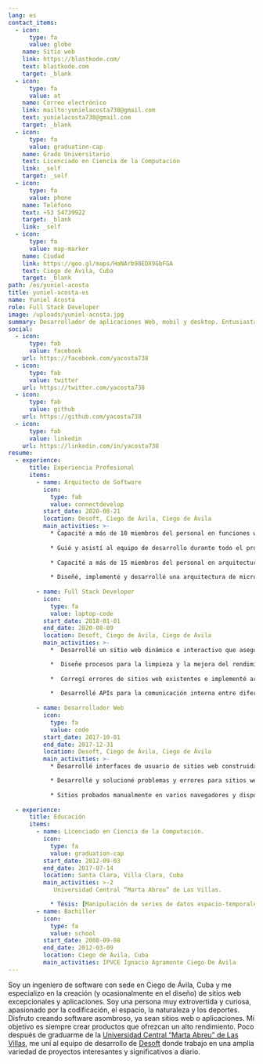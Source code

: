 ```yaml
---
lang: es
contact_items:
  - icon:
      type: fa
      value: globe
    name: Sitio web
    link: https://blastkode.com/
    text: blastkode.com
    target: _blank
  - icon:
      type: fa
      value: at
    name: Correo electrónico
    link: mailto:yunielacosta738@gmail.com
    text: yunielacosta738@gmail.com
    target: _blank
  - icon:
      type: fa
      value: graduation-cap
    name: Grado Universitario
    text: Licenciado en Ciencia de la Computación
    link: _self
    target: _self
  - icon:
      type: fa
      value: phone
    name: Teléfono
    text: +53 54739922
    target: _blank
    link: _self
  - icon:
      type: fa
      value: map-marker
    name: Ciudad
    link: https://goo.gl/maps/HoNArb98EDX9GbFGA
    text: Ciego de Ávila, Cuba
    target: _blank
path: /es/yuniel-acosta
title: yuniel-acosta-es
name: Yuniel Acosta
role: Full Stack Developer
image: /uploads/yuniel-acosta.jpg
summary: Desarrollador de aplicaciones Web, mobil y desktop. Entusiasta de la ciencia y la tecnología. Más de [-YEAR-{2017}] años de experiencia en la industria del software.
social:
  - icon:
      type: fab
      value: facebook
    url: https://facebook.com/yacosta738
  - icon:
      type: fab
      value: twitter
    url: https://twitter.com/yacosta738
  - icon:
      type: fab
      value: github
    url: https://github.com/yacosta738
  - icon:
      type: fab
      value: linkedin
    url: https://linkedin.com/in/yacosta738
resume:
  - experience:
      title: Experiencia Profesional
      items:
        - name: Arquitecto de Software 
          icon:
            type: fab
            value: connectdevelop
          start_date: 2020-08-21
          location: Desoft, Ciego de Ávila, Ciego de Ávila
          main_activities: >-
            * Capacité a más de 10 miembros del personal en funciones web internas, incluidos los pasos sobre cómo realizar actualizaciones y cambios menores.
            
            * Guié y asistí al equipo de desarrollo durante todo el proceso de implementación de los requisitos de software con las nuevas tecnologías.
    
            * Capacité a más de 15 miembros del personal en arquitectura de microservicios con Kubernetes e Istio.
            
            * Diseñé, implementé y desarrollé una arquitectura de microservicios para el sistema de gestión de reputación online.
    
        - name: Full Stack Developer
          icon:
            type: fa
            value: laptop-code
          start_date: 2018-01-01
          end_date: 2020-08-09
          location: Desoft, Ciego de Ávila, Ciego de Ávila
          main_activities: >-
            *  Desarrollé un sitio web dinámico e interactivo que aseguró un alto tráfico, vistas de páginas y experiencia del usuario, lo que resultó en un aumento del 40% en los ingresos por ventas.

            *  Diseñe procesos para la limpieza y la mejora del rendimiento que minimizan el tiempo de inactividad en un 13%.
    
            *  Corregí errores de sitios web existentes e implementé arreglos que mejoraron significativamente la funcionalidad y velocidad web.
            
            *  Desarrollé APIs para la comunicación interna entre diferentes sistemas.
    
        - name: Desarrollador Web
          icon:
            type: fa
            value: code
          start_date: 2017-10-01
          end_date: 2017-12-31
          location: Desoft, Ciego de Ávila, Ciego de Ávila
          main_activities: >-
            * Desarrollé interfaces de usuario de sitios web construidas con HTML, CSS, JavaScript.

            * Desarrollé y solucioné problemas y errores para sitios web internos y de clientes que utilizan principalmente HTML, CSS, JavaScript, TypeScript, Angular y Vuejs.
            
            * Sitios probados manualmente en varios navegadores y dispositivos móviles para garantizar la compatibilidad y capacidad de respuesta entre navegadores.
    
  - experience:
      title: Educación
      items:
        - name: Licenciado en Ciencia de la Computación.
          icon:
            type: fa
            value: graduation-cap
          start_date: 2012-09-03
          end_date: 2017-07-14
          location: Santa Clara, Villa Clara, Cuba
          main_activities: >-2
             Universidad Central “Marta Abreu” de Las Villas.

            * Tésis: [Manipulación de series de datos espacio-temporales mediante el uso de formatos de datos científicos en R](https://dspace.uclv.edu.cu/handle/123456789/9227)
        - name: Bachiller
          icon:
            type: fa
            value: school
          start_date: 2008-09-08
          end_date: 2012-03-09
          location: Ciego de Ávila, Cuba
          main_activities: IPVCE Ignacio Agramonte Ciego De Ávila
---
```


Soy un ingeniero de software con sede en Ciego de Ávila, Cuba y me especializo en la creación (y ocasionalmente en el diseño) de sitios web excepcionales y aplicaciones.
Soy una persona muy extrovertida y curiosa, apasionado por la codificación, el espacio, la naturaleza y los deportes.
Disfruto creando software asombroso, ya sean sitios web o aplicaciones. Mi objetivo es siempre crear productos que ofrezcan un alto rendimiento.
Poco después de graduarme de la [Universidad Central “Marta Abreu” de Las Villas](https://www.uclv.edu.cu/institucion), me uní al equipo de desarrollo de [Desoft](https://www.desoft.cu) donde trabajo en una amplia variedad de proyectos interesantes y significativos a diario.
